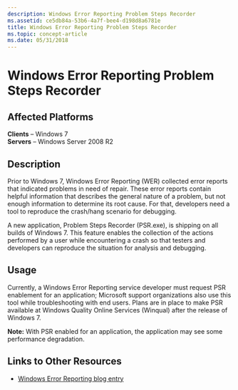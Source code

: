 ```yaml
---
description: Windows Error Reporting Problem Steps Recorder
ms.assetid: ce5db84a-53b6-4a7f-bee4-d198d8a6781e
title: Windows Error Reporting Problem Steps Recorder
ms.topic: concept-article
ms.date: 05/31/2018
---
```


# Windows Error Reporting Problem Steps Recorder

## Affected Platforms

**Clients** – Windows 7  
**Servers** – Windows Server 2008 R2  


## Description

Prior to Windows 7, Windows Error Reporting (WER) collected error reports that indicated problems in need of repair. These error reports contain helpful information that describes the general nature of a problem, but not enough information to determine its root cause. For that, developers need a tool to reproduce the crash/hang scenario for debugging.

A new application, Problem Steps Recorder (PSR.exe), is shipping on all builds of Windows 7. This feature enables the collection of the actions performed by a user while encountering a crash so that testers and developers can reproduce the situation for analysis and debugging.

## Usage

Currently, a Windows Error Reporting service developer must request PSR enablement for an application; Microsoft support organizations also use this tool while troubleshooting with end users. Plans are in place to make PSR available at Windows Quality Online Services (Winqual) after the release of Windows 7.

**Note:** With PSR enabled for an application, the application may see some performance degradation.

## Links to Other Resources

-   [Windows Error Reporting blog entry](/archive/blogs/wer/)

 

 
